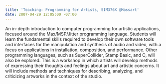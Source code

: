 ```yaml
---
title: 'Teaching: Programming for Artists, SIM376X @Massart'
date: 2007-04-29 12:05:00 -07:00
---
```


An in-depth introduction to computer programming for artistic applications, focused around the Max/MSP/Jitter programming language. Students will learn the fundamental skills required to develop their own software tools and interfaces for the manipulation and synthesis of audio and video, with a focus on applications in installation, composition, and performance. Other programming languages, such as SuperCollider, Stamp Basic, and C, will also be explored. This is a workshop in which artists will develop methods of expressing their thoughts and feelings about art and artistic concerns. It will include methods and techniques for describing, analyzing, and criticizing artworks in the context of the studio.